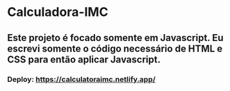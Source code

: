 # Calculadora-IMC

 ## Este projeto é focado somente em Javascript. Eu escrevi somente o código necessário de HTML e CSS para então aplicar Javascript.


 ### Deploy: https://calculatoraimc.netlify.app/
